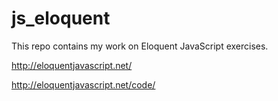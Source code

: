 # js_eloquent

This repo contains my work on Eloquent JavaScript exercises.

http://eloquentjavascript.net/

http://eloquentjavascript.net/code/
